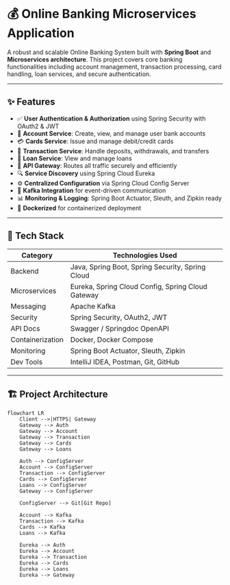 # 💰 Online Banking Microservices Application

A robust and scalable Online Banking System built with **Spring Boot** and **Microservices architecture**. This project covers core banking functionalities including account management, transaction processing, card handling, loan services, and secure authentication.

---

## ✨ Features

- ✅ **User Authentication & Authorization** using Spring Security with OAuth2 & JWT
- 🏦 **Account Service**: Create, view, and manage user bank accounts
- 💳 **Cards Service**: Issue and manage debit/credit cards
- 🧾 **Transaction Service**: Handle deposits, withdrawals, and transfers
- 📑 **Loan Service**: View and manage loans
- 🔗 **API Gateway**: Routes all traffic securely and efficiently
- 🔍 **Service Discovery** using Spring Cloud Eureka
- ⚙️ **Centralized Configuration** via Spring Cloud Config Server
- 📩 **Kafka Integration** for event-driven communication
- 📊 **Monitoring & Logging**: Spring Boot Actuator, Sleuth, and Zipkin ready
- 🐳 **Dockerized** for containerized deployment

---

## 🧱 Tech Stack

| Category        | Technologies Used                                      |
|----------------|---------------------------------------------------------|
| Backend         | Java, Spring Boot, Spring Security, Spring Cloud       |
| Microservices   | Eureka, Spring Cloud Config, Spring Cloud Gateway      |
| Messaging       | Apache Kafka                                           |
| Security        | Spring Security, OAuth2, JWT                           |
| API Docs        | Swagger / Springdoc OpenAPI                            |
| Containerization| Docker, Docker Compose                                 |
| Monitoring      | Spring Boot Actuator, Sleuth, Zipkin                   |
| Dev Tools       | IntelliJ IDEA, Postman, Git, GitHub                    |

---

## 🏗️ Project Architecture

```mermaid
flowchart LR
    Client -->|HTTPS| Gateway
    Gateway --> Auth
    Gateway --> Account
    Gateway --> Transaction
    Gateway --> Cards
    Gateway --> Loans

    Auth --> ConfigServer
    Account --> ConfigServer
    Transaction --> ConfigServer
    Cards --> ConfigServer
    Loans --> ConfigServer
    Gateway --> ConfigServer

    ConfigServer --> Git[Git Repo]

    Account --> Kafka
    Transaction --> Kafka
    Cards --> Kafka
    Loans --> Kafka

    Eureka --> Auth
    Eureka --> Account
    Eureka --> Transaction
    Eureka --> Cards
    Eureka --> Loans
    Eureka --> Gateway
